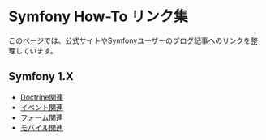 Symfony How-To リンク集
=======================

このページでは、公式サイトやSymfonyユーザーのブログ記事へのリンクを整理しています。

Symfony 1.X
-----------

- [Doctrine関連](doctrine)
- [イベント関連](event)
- [フォーム関連](form)
- [モバイル関連](mobile)




